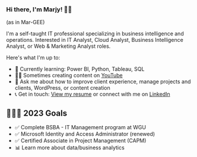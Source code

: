 ### Hi there, I'm Marjy! 👋🏾 

(as in Mar-GEE)

I'm a self-taught IT professional specializing in business intelligence and operations. Interested in IT Analyst, Cloud Analyst, Business Intelligence Analyst, or Web & Marketing Analyst roles.  

Here's what I'm up to:

- 📖 Currently learning: Power BI, Python, Tableau, SQL
- ✍🏾 Sometimes creating content on [YouTube](https://www.youtube.com/@marjyg) 
- 💬 Ask me about how to improve client experience, manage projects and clients, WordPress, or content creation
- 📞 Get in touch: [View my resume](http://marjyg.website) or connect with me on [LinkedIn](https://www.linkedin.com/in/msguery/)

## 👩🏾‍💻 2023 Goals
- ✅ Complete BSBA - IT Management program at WGU
- ✅ Microsoft Identity and Access Administrator (renewed)
- ✅ Certified Associate in Project Management (CAPM)
- 📊 Learn more about data/business analytics
